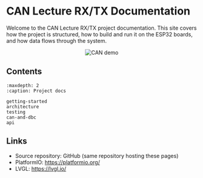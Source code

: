 # CAN Lecture RX/TX Documentation

Welcome to the CAN Lecture RX/TX project documentation. This site covers how the project is structured, how to build and run it on the ESP32 boards, and how data flows through the system.

<!-- Demo GIF shown in docs (moved to _static for Sphinx/GitHub Pages). File: docs/_static/demo.gif -->
<p align="center">
	<img src="_static/demo.gif" alt="CAN demo" />
</p>

## Contents

```{toctree}
:maxdepth: 2
:caption: Project docs

getting-started
architecture
testing
can-and-dbc
api
```

## Links

- Source repository: GitHub (same repository hosting these pages)
- PlatformIO: https://platformio.org/
- LVGL: https://lvgl.io/
